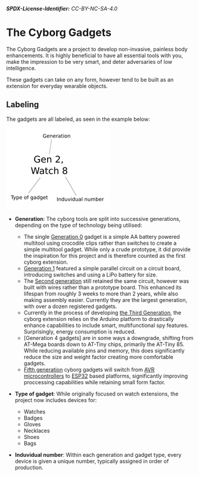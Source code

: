 ***SPDX-License-Identifier:*** *CC-BY-NC-SA-4.0*

# The Cyborg Gadgets

The Cyborg Gadgets are a project to develop non-invasive, painless body enhancements. 
It is highly beneficial to have all essential tools with you, make the impression to be very smart, and deter adversaries of low intelligence. 

These gadgets can take on any form, however tend to be built as an extension for everyday wearable objects.

## Labeling

The gadgets are all labeled, as seen in the example below:

![](data/label.png)

- **Generation**: The cyborg tools are split into successive generations, depending on the type of technology being utilised:

    - The single [Generation 0](./Generation_0/Generation_0.md) gadget is a simple AA battery powered multitool using crocodile clips rather than switches to create a simple multitool gadget. 
    While only a crude prototype, it did provide the inspiration for this project and is therefore counted as the first cyborg extension.
    - [Generation 1](./Generation_1/Generation_1.md) featured a simple parallel circuit on a circuit board, introducing switches and using a LiPo battery for size. 
    - The [Second generation](./Generation_2/Generation_2.md) still retained the same circuit, however was built with wires rather than a prototype board. 
    This enhanced its lifespan from roughly 3 weeks to more than 2 years, while also making assembly easier. Currently they are the largest generation, with over a dozen registered gadgets.
    - Currently in the process of developing [the Third Generation](./Generation_3/Generation_3.md), the cyborg extension relies on the Arduino platform to drastically enhance capabilities to include smart, multifunctional spy features. Surprisingly, energy consumption is reduced.
    - [Generation 4 gadgets] are in some ways a downgrade, shifting from AT-Mega boards down to AT-Tiny chips, primarily the AT-Tiny 85. While reducing available pins and memory, this does significantly reduce the size and weight factor creating more comfortable gadgets. 
    - [Fifth generation](./Generation_5/Generation_5.md) cyborg gadgets will switch from [AVR microcontrollers]() to [ESP32](https://www.espressif.com/en/products/socs/esp32-c3) based platforms, significantly improving proccessing capabilities while retaining small form factor.

- **Type of gadget**: While originally focused on watch extensions, the project now includes devices for:

    - Watches
    - Badges
    - Gloves
    - Necklaces
    - Shoes
    - Bags

- **Induvidual number**: Within each generation and gadget type, every device is given a unique number, typically assigned in order of production. 